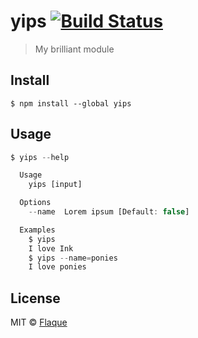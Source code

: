 # yips [![Build Status](https://travis-ci.org/Flaque/yips.svg?branch=master)](https://travis-ci.org/Flaque/yips)

> My brilliant module


## Install

```
$ npm install --global yips
```


## Usage

```js
$ yips --help

  Usage
    yips [input]

  Options
    --name  Lorem ipsum [Default: false]

  Examples
    $ yips
    I love Ink
    $ yips --name=ponies
    I love ponies
```


## License

MIT © [Flaque](http://flaque.net)

